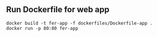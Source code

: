 ## Run Dockerfile for web app 
```
docker build -t fer-app -f dockerfiles/Dockerfile-app .
docker run -p 80:80 fer-app
```